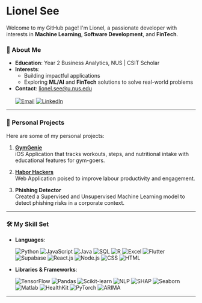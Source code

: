 # Lionel See

Welcome to my GitHub page! I'm Lionel, a passionate developer with interests in **Machine Learning**, **Software Development**, and **FinTech**. 

### 🌟 About Me
-  **Education**: Year 2 Business Analytics, NUS | CSIT Scholar
- **Interests**:  
    - Building impactful applications  
    - Exploring **ML/AI** and **FinTech** solutions to solve real-world problems
- **Contact**: [lionel.see@u.nus.edu](mailto:lionel.see@u.nus.edu)  
  <br>
  [![Email](https://img.shields.io/badge/Email-%23D14836?style=for-the-badge&logo=gmail&logoColor=white)](mailto:lionel.see@u.nus.edu)
  [![LinkedIn](https://img.shields.io/badge/LinkedIn-%230077B5?style=for-the-badge&logo=linkedin&logoColor=white)](https://www.linkedin.com/in/lionel-see/)

---

### 📂 Personal Projects

Here are some of my personal projects:

1. **[GymGenie](https://github.com/lionsee77/GymGenie)**  
   iOS Application that tracks workouts, steps, and nutritional intake with educational features for gym-goers.

2. **[Habor Hackers](https://github.com/lionsee77/harborhackers)**  
   Web Application poised to improve labour productivity and engagement.

3. **Phishing Detector**  
   Created a Supervised and Unsupervised Machine Learning model to detect phishing risks in a corporate context. 

---

### 🛠️ My Skill Set
- **Languages**: 
  <p align="left"> 
    <img src="https://img.shields.io/badge/python-3670A0?style=for-the-badge&logo=python&logoColor=ffdd54" alt="Python" /> 
    <img src="https://img.shields.io/badge/JavaScript-F7DF1E?style=for-the-badge&logo=javascript&logoColor=black" alt="JavaScript" /> 
    <img src="https://img.shields.io/badge/Java-007396?style=for-the-badge&logo=java&logoColor=white" alt="Java" />
    <img src="https://img.shields.io/badge/SQL-003B57?style=for-the-badge&logo=postgresql&logoColor=white" alt="SQL" /> 
    <img src="https://img.shields.io/badge/R-276DC3?style=for-the-badge&logo=r&logoColor=white" alt="R" /> <img src="https://img.shields.io/badge/Excel-217346?style=for-the-badge&logo=microsoft-excel&logoColor=white" alt="Excel" /> 
    <img src="https://img.shields.io/badge/Flutter-02569B?style=for-the-badge&logo=flutter&logoColor=white" alt="Flutter" /> 
    <img src="https://img.shields.io/badge/Supabase-3ECF8E?style=for-the-badge&logo=supabase&logoColor=white" alt="Supabase" /> 
    <img src="https://img.shields.io/badge/React.js-61DAFB?style=for-the-badge&logo=react&logoColor=black" alt="React.js" /> 
    <img src="https://img.shields.io/badge/Node.js-339933?style=for-the-badge&logo=node.js&logoColor=white" alt="Node.js" /> 
    <img src="https://img.shields.io/badge/CSS-1572B6?style=for-the-badge&logo=css3&logoColor=white" alt="CSS" />
    <img src="https://img.shields.io/badge/HTML-E34F26?style=for-the-badge&logo=html5&logoColor=white" alt="HTML" />
  </p>
- **Libraries & Frameworks**:
  <p align="left"> 
    <img src="https://img.shields.io/badge/TensorFlow-FF6F00?style=for-the-badge&logo=tensorflow&logoColor=white" alt="TensorFlow" /> 
    <img src="https://img.shields.io/badge/Pandas-150458?style=for-the-badge&logo=pandas&logoColor=white" alt="Pandas" /> 
    <img src="https://img.shields.io/badge/Scikit--Learn-F7931E?style=for-the-badge&logo=scikit-learn&logoColor=white" alt="Scikit-learn" /> 
    <img src="https://img.shields.io/badge/NLP-00897B?style=for-the-badge&logo=ai&logoColor=white" alt="NLP" /> <img src="https://img.shields.io/badge/SHAP-A0A7A8?style=for-the-badge&logo=data&logoColor=black" alt="SHAP" /> 
    <img src="https://img.shields.io/badge/Seaborn-1572B6?style=for-the-badge&logo=python&logoColor=white" alt="Seaborn" /> 
    <img src="https://img.shields.io/badge/Matlab-0076A8?style=for-the-badge&logo=mathworks&logoColor=white" alt="Matlab" />
    <img src="https://img.shields.io/badge/HealthKit-FF3B30?style=for-the-badge&logo=apple&logoColor=white" alt="HealthKit" />
    <img src="https://img.shields.io/badge/PyTorch-EE4C2C?style=for-the-badge&logo=pytorch&logoColor=white" alt="PyTorch" />
    <img src="https://img.shields.io/badge/ARIMA-4A90E2?style=for-the-badge&logo=statsmodels&logoColor=white" alt="ARIMA" />
  </p>

---

